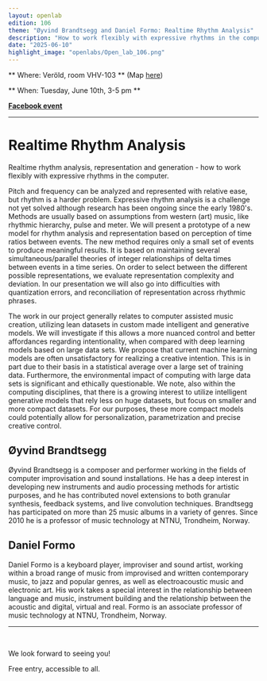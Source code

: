 ```yaml
---
layout: openlab
edition: 106
theme: "Øyvind Brandtsegg and Daniel Formo: Realtime Rhythm Analysis"
description: "How to work flexibly with expressive rhythms in the computer."
date: "2025-06-10"
highlight_image: "openlabs/Open_lab_106.png"
---
```


<script>
    import CaptionedImage from "../../components/Images/CaptionedImage.svelte"
</script>

<CaptionedImage
src="openlabs/Open_lab_106.png"
alt="Rhythm analysis."
caption=""/>



** Where: Veröld, room VHV-103 ** (Map [here](https://maps.app.goo.gl/Jr61r6v7ompEhAXz7))

** When: Tuesday, June 10th, 3-5 pm **

**[Facebook event](https://fb.me/e/1LJuTigFw4)**

****

# Realtime Rhythm Analysis

Realtime rhythm analysis, representation and generation - how to work flexibly with expressive rhythms in the computer.

Pitch and frequency can be analyzed and represented with relative ease, but rhythm is a harder problem. Expressive rhythm analysis is a challenge not yet solved although research has been ongoing since the early 1980's. Methods are usually based on assumptions from western (art) music, like rhythmic hierarchy, pulse and meter. We will present a prototype of a new model for rhythm analysis and representation based on perception of time ratios between events. The new method requires only a small set of events to produce meaningful results. It is based on maintaining several simultaneous/parallel theories of integer relationships of delta times between events in a time series. On order to select between the different possible representations, we evaluate representation complexity and deviation. In our presentation we will also go into difficulties with quantization errors, and reconciliation of representation across rhythmic phrases.
<br>

The work in our project generally relates to computer assisted music creation, utilizing lean datasets in custom made intelligent and generative models. We will investigate if this allows a more nuanced control and better affordances regarding intentionality, when compared with deep learning models based on large data sets. We propose that current machine learning models are often unsatisfactory for realizing a creative intention. This is in part due to their basis in a statistical average over a large set of training data. Furthermore, the environmental impact of computing with large data sets is significant and ethically questionable. We note, also within the computing disciplines, that there is a growing interest to utilize intelligent generative models that rely less on huge datasets, but focus on smaller and more compact datasets. For our purposes, these more compact models could potentially allow for personalization, parametrization and precise creative control.
<br>

## Øyvind Brandtsegg
Øyvind Brandtsegg is a composer and performer working in the fields of computer improvisation and sound installations. He has a deep interest in developing new instruments and audio processing methods for artistic purposes, and he has contributed novel extensions to both granular synthesis, feedback systems, and live convolution techniques. Brandtsegg has participated on more than 25 music albums in a variety of genres. Since 2010 he is a professor of music technology at NTNU, Trondheim, Norway.
<br>

## Daniel Formo
Daniel Formo is a keyboard player, improviser and sound artist, working within a broad range of music from improvised and written contemporary music, to jazz and popular genres, as well as electroacoustic music and electronic art. His work takes a special interest in the relationship between language and music, instrument building and the relationship between the acoustic and digital, virtual and real. Formo is an associate professor of music technology at NTNU, Trondheim, Norway.
<br>


---
<br>



We look forward to seeing you!

Free entry, accessible to all.
